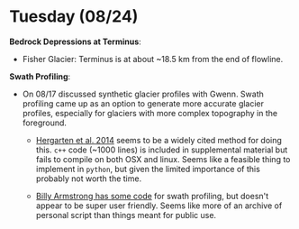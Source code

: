 # Tuesday (08/24)  
__Bedrock Depressions at Terminus__:
  - Fisher Glacier: Terminus is at about ~18.5 km from the end of flowline.   

__Swath Profiling__:

  - On 08/17 discussed synthetic glacier profiles with Gwenn. Swath profiling came
    up as an option to generate more accurate glacier profiles, especially for
    glaciers with more complex topography in the foreground.  

    - [Hergarten et al. 2014](https://esurf.copernicus.org/articles/2/97/2014/)
      seems to be a widely cited method for doing this. `c++` code (~1000 lines)
      is included in supplemental material but fails to compile on both OSX and linux. Seems like a feasible thing to implement in `python`, but given the limited
      importance of this probably not worth the time.

    - [Billy Armstrong has some code](https://github.com/kbarnhart/pySwath) for
      swath profiling, but doesn't appear to be super user friendly. Seems like
      more of an archive of personal script than things meant for public use.
